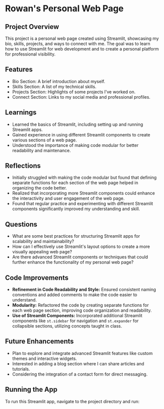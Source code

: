 # Rowan's Personal Web Page

## Project Overview
This project is a personal web page created using Streamlit, showcasing my bio, skills, projects, and ways to connect with me. The goal was to learn how to use Streamlit for web development and to create a personal platform for professional visibility.

## Features
- Bio Section: A brief introduction about myself.
- Skills Section: A list of my technical skills.
- Projects Section: Highlights of some projects I've worked on.
- Connect Section: Links to my social media and professional profiles.

## Learnings
- Learned the basics of Streamlit, including setting up and running Streamlit apps.
- Gained experience in using different Streamlit components to create various sections of a web page.
- Understood the importance of making code modular for better readability and maintenance.

## Reflections
- Initially struggled with making the code modular but found that defining separate functions for each section of the web page helped in organizing the code better.
- Realized that incorporating more Streamlit components could enhance the interactivity and user engagement of the web page.
- Found that regular practice and experimenting with different Streamlit components significantly improved my understanding and skill.

## Questions
- What are some best practices for structuring Streamlit apps for scalability and maintainability?
- How can I effectively use Streamlit's layout options to create a more visually appealing web page?
- Are there advanced Streamlit components or techniques that could further enhance the functionality of my personal web page?

## Code Improvements
- **Refinement in Code Readability and Style:** Ensured consistent naming conventions and added comments to make the code easier to understand.
- **Modularity:** Refactored the code by creating separate functions for each web page section, improving code organization and readability.
- **Use of Streamlit Components:** Incorporated additional Streamlit components like `st.sidebar` for navigation and `st.expander` for collapsible sections, utilizing concepts taught in class.

## Future Enhancements
- Plan to explore and integrate advanced Streamlit features like custom themes and interactive widgets.
- Interested in adding a blog section where I can share articles and tutorials.
- Considering the integration of a contact form for direct messaging.

## Running the App
To run this Streamlit app, navigate to the project directory and run:
